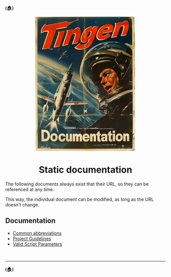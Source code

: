 <!-- u250812-->

⦗[🏠︎](/README.md)⦘

<div align="center">

  ![logo](/.github/img/logo/TngnDocProj-320x420.png)

# Static documentation

</div>

The following documents always exist that their URL, so they can be referenced at any time.

This way, the individual document can be modified, as long as the URL doesn't change.

## Documentation

* [Common abbreviations](common-abbreviation.md)
* [Project Guidelines](project-guideline.md)
* [Valid Script Parameters](valid-parameter.md)

<br>

***

⦗[🏠︎](/README.md)⦘
